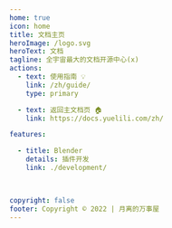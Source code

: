 ```yaml
---
home: true
icon: home
title: 文档主页
heroImage: /logo.svg
heroText: 文档
tagline: 全宇宙最大的文档开源中心(x)
actions:
  - text: 使用指南 💡
    link: /zh/guide/
    type: primary

  - text: 返回主文档页 🏠
    link: https://docs.yuelili.com/zh/

features:

  - title: Blender
    details: 插件开发
    link: ./development/


 
copyright: false
footer: Copyright © 2022 | 月离的万事屋
---
```

